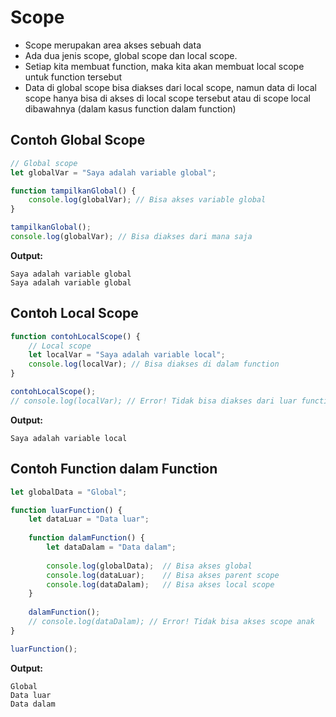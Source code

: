 # Scope

- Scope merupakan area akses sebuah data
- Ada dua jenis scope, global scope dan local scope.
- Setiap kita membuat function, maka kita akan membuat local scope untuk function tersebut
- Data di global scope bisa diakses dari local scope, namun data di local scope hanya bisa di akses di local scope tersebut atau di scope local dibawahnya (dalam kasus function dalam function)

## Contoh Global Scope

```javascript
// Global scope
let globalVar = "Saya adalah variable global";

function tampilkanGlobal() {
    console.log(globalVar); // Bisa akses variable global
}

tampilkanGlobal();
console.log(globalVar); // Bisa diakses dari mana saja
```

**Output:**
```
Saya adalah variable global
Saya adalah variable global
```

## Contoh Local Scope

```javascript
function contohLocalScope() {
    // Local scope
    let localVar = "Saya adalah variable local";
    console.log(localVar); // Bisa diakses di dalam function
}

contohLocalScope();
// console.log(localVar); // Error! Tidak bisa diakses dari luar function
```

**Output:**
```
Saya adalah variable local
```

## Contoh Function dalam Function

```javascript
let globalData = "Global";

function luarFunction() {
    let dataLuar = "Data luar";
    
    function dalamFunction() {
        let dataDalam = "Data dalam";
        
        console.log(globalData);  // Bisa akses global
        console.log(dataLuar);    // Bisa akses parent scope
        console.log(dataDalam);   // Bisa akses local scope
    }
    
    dalamFunction();
    // console.log(dataDalam); // Error! Tidak bisa akses scope anak
}

luarFunction();
```

**Output:**
```
Global
Data luar
Data dalam
```
